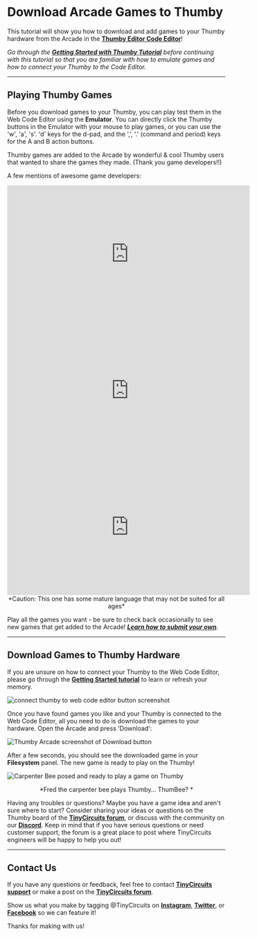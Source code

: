 # Download Arcade Games to Thumby

This tutorial will show you how to download and add games to your Thumby hardware from the Arcade in the [**Thumby Editor Code Editor**](https://code.thumby.us/ "Thumby Editor")! 

*Go through the [**Getting Started with Thumby Tutorial**](https://tinycircuits.com/blogs/learn/thumby-getting-started-tutorial "Thumby getting started tutorial") before continuing with this tutorial so that you are familiar with how to emulate games and how to connect your Thumby to the Code Editor.*


---

## Playing Thumby Games

Before you download games to your Thumby, you can play test them in the Web Code Editor using the **Emulator**. You can directly click the Thumby buttons in the Emulator with your mouse to play games, or you can use the 'w', 'a', 's'. 'd' keys for the d-pad, and the ',', '.' (command and period) keys for the A and B action buttons.

Thumby games are added to the Arcade by wonderful & cool Thumby users that wanted to share the games they made. (Thank you game developers!!)

A few mentions of awesome game developers:

<center><iframe width="560" height="315" src="https://www.youtube.com/embed/3JsQ5FkIWRI" title="YouTube video player" frameborder="0" allow="accelerometer; autoplay; clipboard-write; encrypted-media; gyroscope; picture-in-picture" allowfullscreen></iframe></center>

<center><iframe width="560" height="315" src="https://www.youtube.com/embed/4MuQfzmPXts" title="YouTube video player" frameborder="0" allow="accelerometer; autoplay; clipboard-write; encrypted-media; gyroscope; picture-in-picture" allowfullscreen></iframe></center>

<center><iframe width="560" height="315" src="https://www.youtube.com/embed/dEVXW3sdPtM" title="YouTube video player" frameborder="0" allow="accelerometer; autoplay; clipboard-write; encrypted-media; gyroscope; picture-in-picture" allowfullscreen></iframe></center>
<center>*Caution: This one has some mature language that may not be suited for all ages*</center>

Play all the games you want - be sure to check back occasionally to see new games that get added to the Arcade! [_**Learn how to submit your own**_](https://tinycircuits.com/blogs/learn/thumby-tutorial-submitting-a-game "How to submit thumby games using github tutorial").

---

## Download Games to Thumby Hardware

If you are unsure on how to connect your Thumby to the Web Code Editor, please go through the **[Getting Started tutorial](https://tinycircuits.com/blogs/learn/thumby-getting-started-tutorial "thumby getting started tutorial")** to learn or refresh your memory. 

![connect thumby to web code editor button screenshot](/images/editor-connect-thumby.png)

Once you have found games you like and your Thumby is connected to the Web Code Editor, all you need to do is download the games to your hardware. Open the Arcade and press 'Download':

![Thumby Arcade screenshot of Download button](/images/editor-arcade.png)

After a few seconds, you should see the downloaded game in your **Filesystem** panel. The new game is ready to play on the Thumby!

![Carpenter Bee posed and ready to play a game on Thumby](https://cdn.shopify.com/s/files/1/1125/2198/files/DSC01678.jpg?v=1642200460)
<center>*Fred the carpenter bee plays Thumby... ThumBee?  *</center>


Having any troubles or questions? Maybe you have a game idea and aren't sure where to start? Consider sharing your ideas or questions on the Thumby board of the **[TinyCircuits forum](http://forum.tinycircuits.com/index.php "TinyCircuits Arduino forum")**, or discuss with the community on our **[Discord](https://discord.gg/vzf3wQXVvm "Link to join the tinycircuits Discord")**. Keep in mind that if you have serious questions or need customer support, the forum is a great place to post where TinyCircuits engineers will be happy to help you out!

---

## Contact Us

If you have any questions or feedback, feel free to contact **[TinyCircuits support](https://tinycircuits.com/pages/contact-us "TinyCircuits email and contact form")** or make a post on the **[TinyCircuits forum](http://forum.tinycircuits.com/index.php "TinyCircuits Arduino forum")**.

Show us what you make by tagging @TinyCircuits on **[Instagram](https://www.instagram.com/tinycircuits/)**, [**Twitter**](https://twitter.com/tinycircuits), or [**Facebook**](https://www.facebook.com/TinyCircuits/) so we can feature it!

Thanks for making with us!
